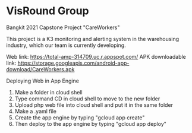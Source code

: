 # VisRound Group
Bangkit 2021 Capstone Project "CareWorkers"

This project is a K3 monitoring and alerting system in the warehousing industry, which our team is currently developing.

Web link: https://total-amp-314709.uc.r.appspot.com/
APK downloadable link: https://storage.googleapis.com/android-app-download/CareWorkers.apk

Deploying Web in App Engine
1. Make a folder in cloud shell
2. Type command CD in cloud shell to move to the new folder
2. Upload php web file into cloud shell and put it in the same folder
3. Make a .yaml file
4. Create the app engine by typing "gcloud app create"
5. Then deploy to the app engine by typing "gcloud app deploy"
